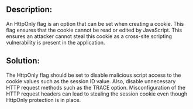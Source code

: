 ## Description:

An HttpOnly flag is an option that can be set when creating a cookie. This flag ensures that the cookie cannot be read or edited by JavaScript. This ensures an attacker cannot steal this cookie as a cross-site scripting vulnerability is present in the application.

## Solution:

The HttpOnly flag should be set to disable malicious script access to the cookie values such as the session ID value. Also, disable unnecessary HTTP request methods such as the TRACE option. Misconfiguration of the HTTP request headers can lead to stealing the session cookie even though HttpOnly protection is in place.
